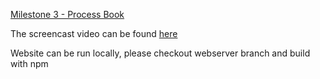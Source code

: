 [Milestone 3 - Process Book](../ProcessBook.pdf)

The screencast video can be found [here](../ScreenCast.mov)

Website can be run locally, please checkout webserver branch and build with npm


